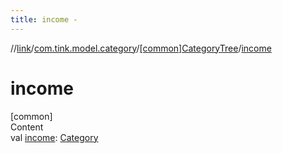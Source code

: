```yaml
---
title: income -
---
```

//[link](../../index.md)/[com.tink.model.category](../index.md)/[[common]CategoryTree](index.md)/[income](income.md)



# income  
[common]  
Content  
val [income](income.md): [Category](../[common]-category/index.md)  



